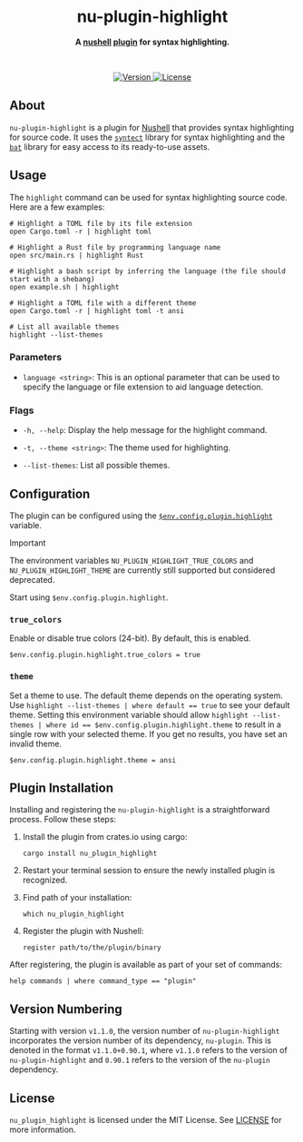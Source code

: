 <h1 align="center">nu-plugin-highlight</h1>
<p align="center">
  <b>
    A <a href="https://www.nushell.sh">nushell</a> 
    <a href="https://www.nushell.sh/book/plugins.html">plugin</a> for syntax 
    highlighting.
  </b>
</p>

<br>

<p align="center">
  <a href="https://crates.io/crates/nu-plugin-highlight">
    <img alt="Version" src="https://img.shields.io/crates/v/nu-plugin-highlight?style=for-the-badge"/>
  </a>
  <a href="https://github.com/cptpiepmatz/nu-plugin-highlight/blob/main/LICENSE">
    <img alt="License" src="https://img.shields.io/crates/l/nu-plugin-highlight?style=for-the-badge"/>  
  </a>
</p>

## About
`nu-plugin-highlight` is a plugin for [Nushell](https://www.nushell.sh) that 
provides syntax highlighting for source code. 
It uses the [`syntect`](https://crates.io/crates/syntect) library for syntax 
highlighting and the [`bat`](https://crates.io/crates/bat) library for easy 
access to its ready-to-use assets.

## Usage
The `highlight` command can be used for syntax highlighting source code. 
Here are a few examples:
```nushell 
# Highlight a TOML file by its file extension
open Cargo.toml -r | highlight toml

# Highlight a Rust file by programming language name
open src/main.rs | highlight Rust

# Highlight a bash script by inferring the language (the file should start with a shebang)
open example.sh | highlight

# Highlight a TOML file with a different theme
open Cargo.toml -r | highlight toml -t ansi

# List all available themes
highlight --list-themes
```

### Parameters
- `language <string>`:
  This is an optional parameter that can be used to specify the language or file 
  extension to aid language detection.

### Flags
- `-h, --help`: 
  Display the help message for the highlight command.

- `-t, --theme <string>`: 
  The theme used for highlighting.

- `--list-themes`: 
  List all possible themes.

## Configuration
The plugin can be configured using the 
[`$env.config.plugin.highlight`](https://github.com/nushell/nushell/pull/10955) 
variable.

> [!IMPORTANT]
> The environment variables `NU_PLUGIN_HIGHLIGHT_TRUE_COLORS` and
> `NU_PLUGIN_HIGHLIGHT_THEME` are currently still supported but considered
> deprecated.
>
> Start using `$env.config.plugin.highlight`.

### `true_colors`
Enable or disable true colors (24-bit).
By default, this is enabled.
```nushell
$env.config.plugin.highlight.true_colors = true
```

### `theme`
Set a theme to use.
The default theme depends on the operating system.
Use `highlight --list-themes | where default == true` to see your default theme.
Setting this environment variable should allow
`highlight --list-themes | where id == $env.config.plugin.highlight.theme` to 
result in a single row with your selected theme.
If you get no results, you have set an invalid theme.
```nushell
$env.config.plugin.highlight.theme = ansi
```

## Plugin Installation
Installing and registering the `nu-plugin-highlight` is a straightforward 
process. 
Follow these steps:

1. Install the plugin from crates.io using cargo:
    ```nushell
    cargo install nu_plugin_highlight
    ```

2. Restart your terminal session to ensure the newly installed plugin is recognized.

3. Find path of your installation:
    ```nushell
    which nu_plugin_highlight
    ```

4. Register the plugin with Nushell:
    ```nushell
    register path/to/the/plugin/binary
    ```

After registering, the plugin is available as part of your set of commands:

```nushell
help commands | where command_type == "plugin"
```

## Version Numbering
Starting with version `v1.1.0`, the version number of `nu-plugin-highlight` 
incorporates the version number of its dependency, `nu-plugin`. 
This is denoted in the format `v1.1.0+0.90.1`, where `v1.1.0` refers to the 
version of `nu-plugin-highlight` and `0.90.1` refers to the version of the 
`nu-plugin` dependency.

## License
`nu_plugin_highlight` is licensed under the MIT License. 
See [LICENSE](LICENSE) for more information.
